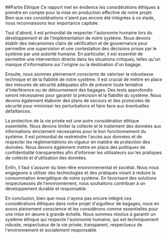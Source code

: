 ##Partie Ethique
Ce rapport met en évidence les considérations éthiques à prendre en compte pour la mise en production effective de notre projet. Bien que ces considérations n'aient pas encore été intégrées à ce stade, nous reconnaissons leur importance capitale.

Tout d'abord, il est primordial de respecter l'autonomie humaine lors du développement et de l'implémentation de notre système. Nous devons établir des mécanismes clairs de vérification et de gouvernance pour permettre une supervision et une contestation des décisions prises par le système par une autorité humaine. En particulier, il est essentiel de permettre une intervention directe dans les situations critiques, telles qu'un manque d'informations sur l'origine ou la destination d'un bagage.

Ensuite, nous sommes pleinement conscients de valoriser la robustesse technique et de la fiabilité de notre système. Il est crucial de mettre en place des mesures de sécurité adéquates afin de prévenir toute tentative d'interférence ou de détournement des bagages. Des tests approfondis seront nécessaires pour garantir la précision et la fiabilité du système. Nous devons également élaborer des plans de secours et des protocoles de sécurité pour minimiser les perturbations et faire face aux éventuelles défaillances.

La protection de la vie privée est une autre considération éthique essentielle. Nous devons limiter la collecte et le traitement des données aux informations strictement nécessaires pour le bon fonctionnement du système. Il est primordial de restreindre l'accès aux données et de respecter les réglementations en vigueur en matière de protection des données. Nous devons également mettre en place des politiques de confidentialité transparentes afin d'informer les utilisateurs sur les pratiques de collecte et d'utilisation des données.

Enfin, il faut s'assurer du bien-être environnemental et sociétal. Nous nous engageons à utiliser des technologies et des pratiques visant à réduire la consommation énergétique de notre système. En favorisant des solutions respectueuses de l'environnement, nous souhaitons contribuer à un développement durable et responsable.

En conclusion, bien que nous n'ayons pas encore intégré ces considérations éthiques dans notre projet d'aiguilleur de bagages, nous en avons pleinement conscience et les considérons comme essentielles pour une mise en œuvre à grande échelle. Nous sommes résolus à garantir un système éthique qui respecte l'autonomie humaine, qui est techniquement robuste, respectueux de la vie privée, transparent, respectueux de l'environnement et socialement responsable.

